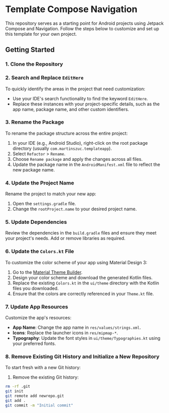 # Template Compose Navigation

This repository serves as a starting point for Android projects using Jetpack Compose and Navigation. Follow the steps below to customize and set up this template for your own project.

## Getting Started

### 1. Clone the Repository

### 2. Search and Replace `EditHere`

To quickly identify the areas in the project that need customization:

- Use your IDE's search functionality to find the keyword `EditHere`.
- Replace these instances with your project-specific details, such as the app name, package name, and other custom identifiers.

### 3. Rename the Package

To rename the package structure across the entire project:

1. In your IDE (e.g., Android Studio), right-click on the root package directory (usually `com.martinszuc.templateapp`).
2. Select `Refactor` > `Rename`.
3. Choose `Rename package` and apply the changes across all files.
4. Update the package name in the `AndroidManifest.xml` file to reflect the new package name.

### 4. Update the Project Name

Rename the project to match your new app:

1. Open the `settings.gradle` file.
2. Change the `rootProject.name` to your desired project name.

### 5. Update Dependencies

Review the dependencies in the `build.gradle` files and ensure they meet your project's needs. Add or remove libraries as required.


### 6. Update the `Colors.kt` File

To customize the color scheme of your app using Material Design 3:

1. Go to the [Material Theme Builder](https://material-foundation.github.io/material-theme-builder/).
2. Design your color scheme and download the generated Kotlin files.
3. Replace the existing `Colors.kt` in the `ui/theme` directory with the Kotlin files you downloaded.
4. Ensure that the colors are correctly referenced in your `Theme.kt` file.

### 7. Update App Resources

Customize the app's resources:

- **App Name**: Change the app name in `res/values/strings.xml`.
- **Icons**: Replace the launcher icons in `res/mipmap-*`.
- **Typography**: Update the font styles in `ui/theme/Typographies.kt` using your preferred fonts.

### 8. Remove Existing Git History and Initialize a New Repository

To start fresh with a new Git history:

1. Remove the existing Git history:
```bash
rm -rf .git
git init
git remote add newrepo.git
git add .
git commit -m "Initial commit"
```

